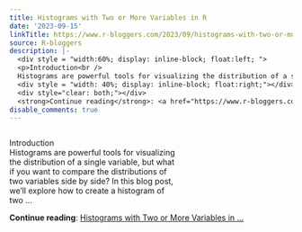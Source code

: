 ```yaml
---
title: Histograms with Two or More Variables in R
date: '2023-09-15'
linkTitle: https://www.r-bloggers.com/2023/09/histograms-with-two-or-more-variables-in-r/
source: R-bloggers
description: |-
  <div style = "width:60%; display: inline-block; float:left; ">
  <p>Introduction<br />
  Histograms are powerful tools for visualizing the distribution of a single variable, but what if you want to compare the distributions of two variables side by side? In this blog post, we’ll explore how to create a histogram of two ...</p></div>
  <div style = "width: 40%; display: inline-block; float:right;"></div>
  <div style="clear: both;"></div>
  <strong>Continue reading</strong>: <a href="https://www.r-bloggers.com/2023/09/histograms-with-two-or-more-variables-in-r/">Histograms with Two or More Variables in ...
disable_comments: true
---
```

<div style = "width:60%; display: inline-block; float:left; ">
<p>Introduction<br />
Histograms are powerful tools for visualizing the distribution of a single variable, but what if you want to compare the distributions of two variables side by side? In this blog post, we’ll explore how to create a histogram of two ...</p></div>
<div style = "width: 40%; display: inline-block; float:right;"></div>
<div style="clear: both;"></div>
<strong>Continue reading</strong>: <a href="https://www.r-bloggers.com/2023/09/histograms-with-two-or-more-variables-in-r/">Histograms with Two or More Variables in ...